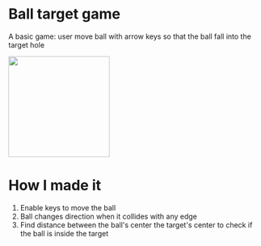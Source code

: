 # Ball target game
A basic game: user move ball with arrow keys so that the ball fall into the target hole

<img src = "./gif.gif" width =200 height =200>

# How I made it
1. Enable keys to move the ball
2. Ball changes direction when it collides with any edge
3. Find distance between the ball's center the target's center to check if the ball is inside the target